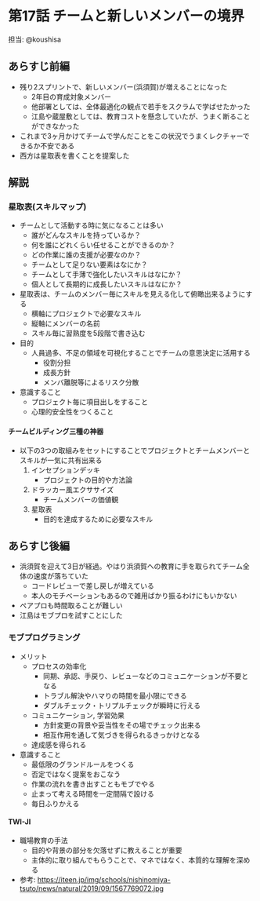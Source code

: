 # 第17話 チームと新しいメンバーの境界

担当: @koushisa

## あらすじ前編

- 残り2スプリントで、新しいメンバー(浜須賀)が増えることになった
  - 2年目の育成対象メンバー
  - 他部署としては、全体最適化の観点で若手をスクラムで学ばせたかった
  - 江島や蔵屋敷としては、教育コストを懸念していたが、うまく断ることができなかった
- これまで3ヶ月かけてチームで学んだことをこの状況でうまくレクチャーできるか不安である
- 西方は星取表を書くことを提案した

## 解説

### 星取表(スキルマップ)

- チームとして活動する時に気になることは多い
  - 誰がどんなスキルを持っているか？
  - 何を誰にどれくらい任せることができるのか？
  - どの作業に誰の支援が必要なのか？
  - チームとして足りない要素はなにか？
  - チームとして手薄で強化したいスキルはなにか？
  - 個人として長期的に成長したいスキルはなにか？
- 星取表は、チームのメンバー毎にスキルを見える化して俯瞰出来るようにする
  - 横軸にプロジェクトで必要なスキル
  - 縦軸にメンバーの名前
  - スキル毎に習熟度を5段階で書き込む
- 目的
  - 人員過多、不足の領域を可視化することでチームの意思決定に活用する
    - 役割分担
    - 成長方針
    - メンバ離脱等によるリスク分散
- 意識すること
  - プロジェクト毎に項目出しをすること
  - 心理的安全性をつくること

#### チームビルディング三種の神器

- 以下の3つの取組みをセットにすることでプロジェクトとチームメンバーとスキルが一気に共有出来る
  1. インセプションデッキ
      - プロジェクトの目的や方法論
  1. ドラッカー風エクササイズ
      - チームメンバーの価値観
  1. 星取表
      - 目的を達成するために必要なスキル

## あらすじ後編

- 浜須賀を迎えて3日が経過。やはり浜須賀への教育に手を取られてチーム全体の速度が落ちていた
  - コードレビューで差し戻しが増えている
  - 本人のモチベーションもあるので雑用ばかり振るわけにもいかない
- ペアプロも時間取ることが難しい
- 江島はモブプロを試すことにした

### モブプログラミング

- メリット
  - プロセスの効率化
    - 同期、承認、手戻り、レビューなどのコミュニケーションが不要となる
    - トラブル解決やハマりの時間を最小限にできる
    - ダブルチェック・トリプルチェックが瞬時に行える
  - コミュニケーション, 学習効果
    - 方針変更の背景や妥当性をその場でチェック出来る
    - 相互作用を通して気づきを得られるきっかけとなる
  - 達成感を得られる
- 意識すること
  - 最低限のグランドルールをつくる
  - 否定ではなく提案をおこなう
  - 作業の流れを書き出すこともモブでやる
  - 止まって考える時間を一定間隔で設ける
  - 毎日ふりかえる

#### TWI-JI

- 職場教育の手法
  - 目的や背景の部分を欠落せずに教えることが重要
  - 主体的に取り組んでもらうことで、マネではなく、本質的な理解を深める
- 参考: https://iteen.jp/img/schools/nishinomiya-tsuto/news/natural/2019/09/1567769072.jpg
